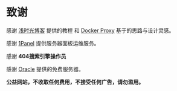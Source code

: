 # 致谢

感谢 [浅时光博客](https://www.dqzboy.com/) 提供的教程 和 [Docker Proxy](https://dockerproxy.com/) 基于的思路与设计灵感。

感谢 [1Panel](https://1panel.cn/) 提供服务器面板运维服务。

感谢 **404搜索引擎操作员**

感谢 [Oracle](https://oracle.com/) 提供的免费服务器。

**公益网站，不收取任何费用，不接受任何广告，请勿滥用。**